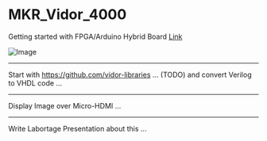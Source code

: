 # MKR_Vidor_4000
Getting started with FPGA/Arduino Hybrid Board [Link](https://hackaday.com/2018/07/30/hands-on-with-new-arduino-fpga-board-mkr-vidor-4000)

![Image](https://www.exp-tech.de/media/image/65/02/4b/abx00022_iso_2_600x600.jpg)

---

Start with https://github.com/vidor-libraries ... (TODO) and convert Verilog to VHDL code ...

---

Display Image over Micro-HDMI ...

---

Write Labortage Presentation about this ...
